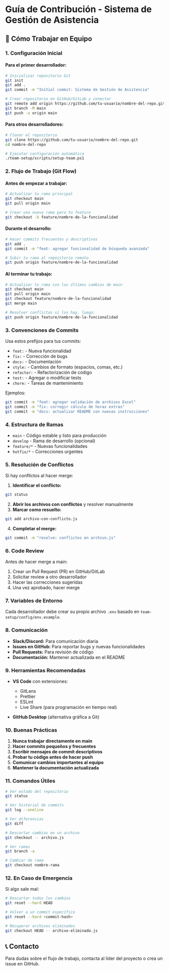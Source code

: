 # Guía de Contribución - Sistema de Gestión de Asistencia

## 🚀 Cómo Trabajar en Equipo

### 1. Configuración Inicial

#### Para el primer desarrollador:
```bash
# Inicializar repositorio Git
git init
git add .
git commit -m "Initial commit: Sistema de Gestión de Asistencia"

# Crear repositorio en GitHub/GitLab y conectar
git remote add origin https://github.com/tu-usuario/nombre-del-repo.git
git branch -M main
git push -u origin main
```

#### Para otros desarrolladores:
```bash
# Clonar el repositorio
git clone https://github.com/tu-usuario/nombre-del-repo.git
cd nombre-del-repo

# Ejecutar configuración automática
./team-setup/scripts/setup-team.ps1
```

### 2. Flujo de Trabajo (Git Flow)

#### Antes de empezar a trabajar:
```bash
# Actualizar tu rama principal
git checkout main
git pull origin main

# Crear una nueva rama para tu feature
git checkout -b feature/nombre-de-la-funcionalidad
```

#### Durante el desarrollo:
```bash
# Hacer commits frecuentes y descriptivos
git add .
git commit -m "feat: agregar funcionalidad de búsqueda avanzada"

# Subir tu rama al repositorio remoto
git push origin feature/nombre-de-la-funcionalidad
```

#### Al terminar tu trabajo:
```bash
# Actualizar tu rama con los últimos cambios de main
git checkout main
git pull origin main
git checkout feature/nombre-de-la-funcionalidad
git merge main

# Resolver conflictos si los hay, luego:
git push origin feature/nombre-de-la-funcionalidad
```

### 3. Convenciones de Commits

Usa estos prefijos para tus commits:
- `feat:` - Nueva funcionalidad
- `fix:` - Corrección de bugs
- `docs:` - Documentación
- `style:` - Cambios de formato (espacios, comas, etc.)
- `refactor:` - Refactorización de código
- `test:` - Agregar o modificar tests
- `chore:` - Tareas de mantenimiento

Ejemplos:
```bash
git commit -m "feat: agregar validación de archivos Excel"
git commit -m "fix: corregir cálculo de horas extras"
git commit -m "docs: actualizar README con nuevas instrucciones"
```

### 4. Estructura de Ramas

- `main` - Código estable y listo para producción
- `develop` - Rama de desarrollo (opcional)
- `feature/*` - Nuevas funcionalidades
- `hotfix/*` - Correcciones urgentes

### 5. Resolución de Conflictos

Si hay conflictos al hacer merge:

1. **Identificar el conflicto:**
```bash
git status
```

2. **Abrir los archivos con conflictos** y resolver manualmente
3. **Marcar como resuelto:**
```bash
git add archivo-con-conflicto.js
```

4. **Completar el merge:**
```bash
git commit -m "resolve: conflictos en archivo.js"
```

### 6. Code Review

Antes de hacer merge a main:
1. Crear un Pull Request (PR) en GitHub/GitLab
2. Solicitar review a otro desarrollador
3. Hacer las correcciones sugeridas
4. Una vez aprobado, hacer merge

### 7. Variables de Entorno

Cada desarrollador debe crear su propio archivo `.env` basado en `team-setup/config/env.example`.

### 8. Comunicación

- **Slack/Discord:** Para comunicación diaria
- **Issues en GitHub:** Para reportar bugs y nuevas funcionalidades
- **Pull Requests:** Para revisión de código
- **Documentación:** Mantener actualizada en el README

### 9. Herramientas Recomendadas

- **VS Code** con extensiones:
  - GitLens
  - Prettier
  - ESLint
  - Live Share (para programación en tiempo real)

- **GitHub Desktop** (alternativa gráfica a Git)

### 10. Buenas Prácticas

1. **Nunca trabajar directamente en main**
2. **Hacer commits pequeños y frecuentes**
3. **Escribir mensajes de commit descriptivos**
4. **Probar tu código antes de hacer push**
5. **Comunicar cambios importantes al equipo**
6. **Mantener la documentación actualizada**

### 11. Comandos Útiles

```bash
# Ver estado del repositorio
git status

# Ver historial de commits
git log --oneline

# Ver diferencias
git diff

# Descartar cambios en un archivo
git checkout -- archivo.js

# Ver ramas
git branch -a

# Cambiar de rama
git checkout nombre-rama
```

### 12. En Caso de Emergencia

Si algo sale mal:
```bash
# Descartar todos los cambios
git reset --hard HEAD

# Volver a un commit específico
git reset --hard <commit-hash>

# Recuperar archivos eliminados
git checkout HEAD -- archivo-eliminado.js
```

## 📞 Contacto

Para dudas sobre el flujo de trabajo, contacta al líder del proyecto o crea un issue en GitHub.
